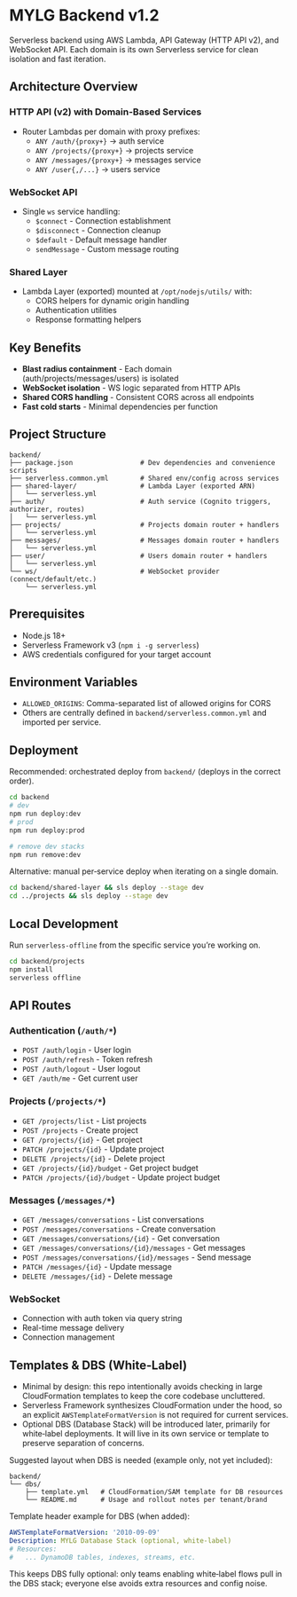# MYLG Backend v1.2

Serverless backend using AWS Lambda, API Gateway (HTTP API v2), and WebSocket API. Each domain is its own Serverless service for clean isolation and fast iteration.

## Architecture Overview

### HTTP API (v2) with Domain-Based Services
- Router Lambdas per domain with proxy prefixes:
  - `ANY /auth/{proxy+}` → auth service
  - `ANY /projects/{proxy+}` → projects service
  - `ANY /messages/{proxy+}` → messages service
  - `ANY /user{,/...}` → users service

### WebSocket API
- Single `ws` service handling:
  - `$connect` - Connection establishment
  - `$disconnect` - Connection cleanup
  - `$default` - Default message handler
  - `sendMessage` - Custom message routing

### Shared Layer
- Lambda Layer (exported) mounted at `/opt/nodejs/utils/` with:
  - CORS helpers for dynamic origin handling
  - Authentication utilities
  - Response formatting helpers

## Key Benefits

- **Blast radius containment** - Each domain (auth/projects/messages/users) is isolated
- **WebSocket isolation** - WS logic separated from HTTP APIs
- **Shared CORS handling** - Consistent CORS across all endpoints
- **Fast cold starts** - Minimal dependencies per function

## Project Structure

```
backend/
├── package.json                 # Dev dependencies and convenience scripts
├── serverless.common.yml        # Shared env/config across services
├── shared-layer/                # Lambda Layer (exported ARN)
│   └── serverless.yml
├── auth/                        # Auth service (Cognito triggers, authorizer, routes)
│   └── serverless.yml
├── projects/                    # Projects domain router + handlers
│   └── serverless.yml
├── messages/                    # Messages domain router + handlers
│   └── serverless.yml
├── user/                        # Users domain router + handlers
│   └── serverless.yml
└── ws/                          # WebSocket provider (connect/default/etc.)
    └── serverless.yml
```

## Prerequisites

- Node.js 18+
- Serverless Framework v3 (`npm i -g serverless`)
- AWS credentials configured for your target account

## Environment Variables

- `ALLOWED_ORIGINS`: Comma-separated list of allowed origins for CORS
- Others are centrally defined in `backend/serverless.common.yml` and imported per service.

## Deployment

Recommended: orchestrated deploy from `backend/` (deploys in the correct order).

```bash
cd backend
# dev
npm run deploy:dev
# prod
npm run deploy:prod

# remove dev stacks
npm run remove:dev
```

Alternative: manual per‑service deploy when iterating on a single domain.

```bash
cd backend/shared-layer && sls deploy --stage dev
cd ../projects && sls deploy --stage dev
```

## Local Development

Run `serverless-offline` from the specific service you’re working on.

```bash
cd backend/projects
npm install
serverless offline
```

## API Routes

### Authentication (`/auth/*`)
- `POST /auth/login` - User login
- `POST /auth/refresh` - Token refresh
- `POST /auth/logout` - User logout
- `GET /auth/me` - Get current user

### Projects (`/projects/*`)
- `GET /projects/list` - List projects
- `POST /projects` - Create project
- `GET /projects/{id}` - Get project
- `PATCH /projects/{id}` - Update project
- `DELETE /projects/{id}` - Delete project
- `GET /projects/{id}/budget` - Get project budget
- `PATCH /projects/{id}/budget` - Update project budget

### Messages (`/messages/*`)
- `GET /messages/conversations` - List conversations
- `POST /messages/conversations` - Create conversation
- `GET /messages/conversations/{id}` - Get conversation
- `GET /messages/conversations/{id}/messages` - Get messages
- `POST /messages/conversations/{id}/messages` - Send message
- `PATCH /messages/{id}` - Update message
- `DELETE /messages/{id}` - Delete message

### WebSocket
- Connection with auth token via query string
- Real-time message delivery
- Connection management

## Templates & DBS (White‑Label)

- Minimal by design: this repo intentionally avoids checking in large CloudFormation templates to keep the core codebase uncluttered.
- Serverless Framework synthesizes CloudFormation under the hood, so an explicit `AWSTemplateFormatVersion` is not required for current services.
- Optional DBS (Database Stack) will be introduced later, primarily for white‑label deployments. It will live in its own service or template to preserve separation of concerns.

Suggested layout when DBS is needed (example only, not yet included):

```
backend/
└── dbs/
    ├── template.yml   # CloudFormation/SAM template for DB resources
    └── README.md      # Usage and rollout notes per tenant/brand
```

Template header example for DBS (when added):

```yaml
AWSTemplateFormatVersion: '2010-09-09'
Description: MYLG Database Stack (optional, white‑label)
# Resources:
#   ... DynamoDB tables, indexes, streams, etc.
```

This keeps DBS fully optional: only teams enabling white‑label flows pull in the DBS stack; everyone else avoids extra resources and config noise.
